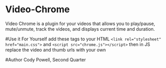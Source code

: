 # Video-Chrome
  Video Chrome is a plugin for your videos that allows you to play/pause, mute/unmute, track the videos, and displays current   time and duration.

#Use it For Yourself
  add these tags to your HTML `<link rel="stylesheet" href="main.css">` and `<script src="chrome.js"></script>` 
  then in JS replace the video and thumb urls with your own
  
#Author
  Cody Powell, Second Quarter
